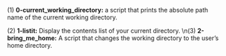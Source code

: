 (1) **0-current_working_directory:** a script that prints the absolute path name of the current working directory.

(2) **1-listit:** Display the contents list of your current directory.
\n(3) **2-bring_me_home:** A script that changes the working directory to the user’s home directory.
